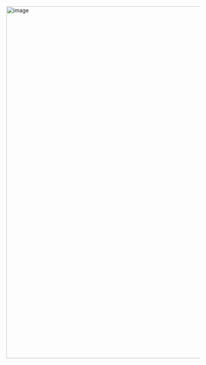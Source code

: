 <img width="920" alt="image" src="https://github.com/user-attachments/assets/10b78424-ac04-47e6-8181-2f3a253acab0" />

